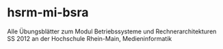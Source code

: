 hsrm-mi-bsra
============

Alle Übungsblätter zum Modul Betriebssysteme und Rechnerarchitekturen SS 2012 an der Hochschule Rhein-Main, Medieninformatik